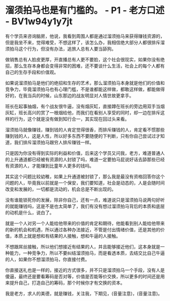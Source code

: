 # 溜须拍马也是有门槛的。 - P1 - 老方口述 - BV1w94y1y7jt

有个学员来咨询脑房，他说，我看到周围人都是通过溜须拍马来获得赚钱资源的，但是我坐不来，觉得难受，不想这样了，该怎么办，我相信绝大部分人都很排斥溜须拍马这个行为，但没有办法，追旅人总有人要当舔狗。

做销售总有人脸皮更厚，开直播总有人更不要脸，这个社会很现实，如果你没有绝招，那么生存本身都会变得非常的困难，还不要谈什么生活，社会上的每个人都有自己的生存手段和价值观。

如果说溜须拍马是他们的绝招和生存的艺术，那么溜须拍马本身就是他们的价值和竞争力，毕竟溜须拍马也有心理门槛，不是谁都能这样做，都敢这样做，都能做得好的，在我当兵的时候，山东那边的战友明显对人情世故更拿手。

班长在起事抽烟，有个战友很牛逼，没有烟灰缸，直接蹲在班长的旁边用双手当烟灰缸，班长高兴的赏了一根烟给他，而我们在看别人享受的同时，却一边在排斥这样的行为，这个就是没有做到知行合一，其实现在回过头来看。

溜须拍马就像赚钱，赚到钱的人肯定觉得很香，而排斥赚钱的人，肯定看不惯那些赚到钱的人，这是人性，所以好多东西不要随便的下判断，只有你自己尝试过才知道，我们排斥溜须拍马跟穷人排斥赚钱一样。

只是因为你没有得到实际的利益和价值，后来这个学员又问我，老方，难道普通人的上升通道都已经被有资源的人封锁了吗，难道一定要拍马屁说好话去舔那些已经有资源的人，才能赚到比童年人更多的钱吗。

其实这个问题比较幼稚，如果上升通道被封锁了，那么我是最没有资格回答你这个问题的人，毕竟我以前就是一个保安，我们要知道，社会是动态的，人是会随时间改变和发展的，一切都是流动的，机会总是不断出现的。

没有谁能锁死你的发展，除非你自己，还有一点，难道说只是溜须拍马说两句好听的就能赚钱吗，这是不是也太简单了，我们有没有想过溜须拍马背后的本质和底层的动机是什么，说白了。

就是一个人对另一个人能给他带来的价值的肯定和期待，他能看到别人能给他带来的新的机会和机遇，所以通过各种办法接近，不管是付出情绪价值，还是其他的价值，本质上就是想和有结果的人接触，想和牛逼的人接触。

不想跟屌丝接触，所以他们想接近有结果的人，并且能够接近他们，这本身就是一种能力，一种竞争力，所以不要纠结溜须拍马，而是看透本质，去结交比自己牛逼的人，如果你不想溜须拍马，你直接付费。

你直接送礼也是一样的，接近的方式很多，并不只是溜须拍马一个手段，没有人是傻逼，最终还是要看筹码是否对等，价值是否能等价交换，所以更多的时间还是用来提升自己，打造自己的筹码，那个时候你才有交换的资本。

我是老方，求人的美德，就是赚钱，关注我，下期见，(音量注意)，(音量注意)。